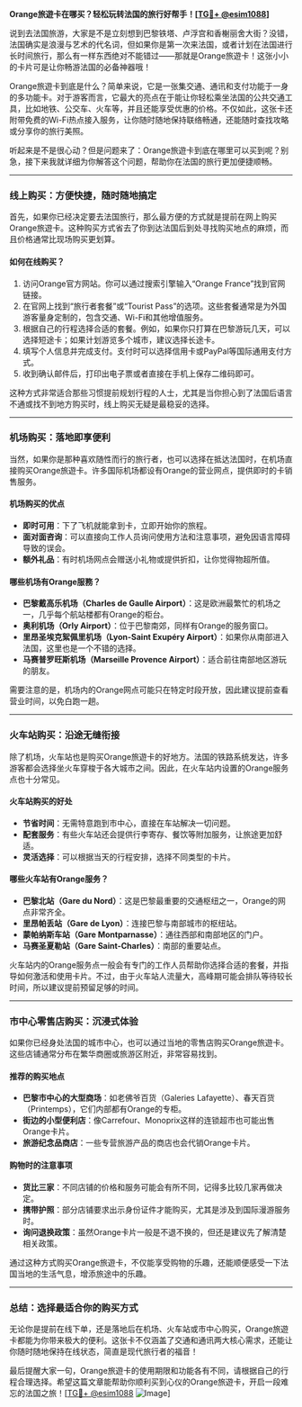 **Orange旅遊卡在哪买？轻松玩转法国的旅行好帮手！[[TG💪+ @esim1088](https://t.me/s/esim1088)]**

说到去法国旅游，大家是不是立刻想到巴黎铁塔、卢浮宫和香榭丽舍大街？没错，法国确实是浪漫与艺术的代名词，但如果你是第一次来法国，或者计划在法国进行长时间旅行，那么有一样东西绝对不能错过——那就是Orange旅遊卡！这张小小的卡片可是让你畅游法国的必备神器哦！

Orange旅遊卡到底是什么？简单来说，它是一张集交通、通讯和支付功能于一身的多功能卡。对于游客而言，它最大的亮点在于能让你轻松乘坐法国的公共交通工具，比如地铁、公交车、火车等，并且还能享受优惠的价格。不仅如此，这张卡还附带免费的Wi-Fi热点接入服务，让你随时随地保持联络畅通，还能随时查找攻略或分享你的旅行美照。

听起来是不是很心动？但是问题来了：Orange旅遊卡到底在哪里可以买到呢？别急，接下来我就详细为你解答这个问题，帮助你在法国的旅行更加便捷顺畅。

---

### **线上购买：方便快捷，随时随地搞定**

首先，如果你已经决定要去法国旅行，那么最方便的方式就是提前在网上购买Orange旅遊卡。这种购买方式省去了你到达法国后到处寻找购买地点的麻烦，而且价格通常比现场购买更划算。

#### **如何在线购买？**
1. 访问Orange官方网站。你可以通过搜索引擎输入“Orange France”找到官网链接。
2. 在官网上找到“旅行者套餐”或“Tourist Pass”的选项。这些套餐通常是为外国游客量身定制的，包含交通、Wi-Fi和其他增值服务。
3. 根据自己的行程选择合适的套餐。例如，如果你只打算在巴黎游玩几天，可以选择短途卡；如果计划游览多个城市，建议选择长途卡。
4. 填写个人信息并完成支付。支付时可以选择信用卡或PayPal等国际通用支付方式。
5. 收到确认邮件后，打印出电子票或者直接在手机上保存二维码即可。

这种方式非常适合那些习惯提前规划行程的人士，尤其是当你担心到了法国后语言不通或找不到地方购买时，线上购买无疑是最稳妥的选择。

---

### **机场购买：落地即享便利**

当然，如果你是那种喜欢随性而行的旅行者，也可以选择在抵达法国时，在机场直接购买Orange旅遊卡。许多国际机场都设有Orange的营业网点，提供即时的卡销售服务。

#### **机场购买的优点**
- **即时可用**：下了飞机就能拿到卡，立即开始你的旅程。
- **面对面咨询**：可以直接向工作人员询问使用方法和注意事项，避免因语言障碍导致的误会。
- **额外礼品**：有时机场网点会赠送小礼物或提供折扣，让你觉得物超所值。

#### **哪些机场有Orange服務？**
- **巴黎戴高乐机场（Charles de Gaulle Airport）**：这是欧洲最繁忙的机场之一，几乎每个航站楼都有Orange的柜台。
- **奥利机场（Orly Airport）**：位于巴黎南郊，同样有Orange的服务窗口。
- **里昂圣埃克絮佩里机场（Lyon-Saint Exupéry Airport）**：如果你从南部进入法国，这里也是一个不错的选择。
- **马赛普罗旺斯机场（Marseille Provence Airport）**：适合前往南部地区游玩的朋友。

需要注意的是，机场内的Orange网点可能只在特定时段开放，因此建议提前查看营业时间，以免白跑一趟。

---

### **火车站购买：沿途无缝衔接**

除了机场，火车站也是购买Orange旅遊卡的好地方。法国的铁路系统发达，许多游客都会选择坐火车穿梭于各大城市之间。因此，在火车站内设置的Orange服务点也十分常见。

#### **火车站购买的好处**
- **节省时间**：无需特意跑到市中心，直接在车站解决一切问题。
- **配套服务**：有些火车站还会提供行李寄存、餐饮等附加服务，让旅途更加舒适。
- **灵活选择**：可以根据当天的行程安排，选择不同类型的卡片。

#### **哪些火车站有Orange服务？**
- **巴黎北站（Gare du Nord）**：这是巴黎最重要的交通枢纽之一，Orange的网点非常齐全。
- **里昂帕丢站（Gare de Lyon）**：连接巴黎与南部城市的枢纽站。
- **蒙帕纳斯车站（Gare Montparnasse）**：通往西部和南部地区的门户。
- **马赛圣夏勒站（Gare Saint-Charles）**：南部的重要站点。

火车站内的Orange服务点一般会有专门的工作人员帮助你选择合适的套餐，并指导如何激活和使用卡片。不过，由于火车站人流量大，高峰期可能会排队等待较长时间，所以建议提前预留足够的时间。

---

### **市中心零售店购买：沉浸式体验**

如果你已经身处法国的城市中心，也可以通过当地的零售店购买Orange旅遊卡。这些店铺通常分布在繁华商圈或旅游区附近，非常容易找到。

#### **推荐的购买地点**
- **巴黎市中心的大型商场**：如老佛爷百货（Galeries Lafayette）、春天百货（Printemps），它们内部都有Orange的专柜。
- **街边的小型便利店**：像Carrefour、Monoprix这样的连锁超市也可能出售Orange卡片。
- **旅游纪念品商店**：一些专营旅游产品的商店也会代销Orange卡片。

#### **购物时的注意事项**
- **货比三家**：不同店铺的价格和服务可能会有所不同，记得多比较几家再做决定。
- **携带护照**：部分店铺要求出示身份证件才能购买，尤其是涉及到国际漫游服务时。
- **询问退换政策**：虽然Orange卡片一般是不退不换的，但还是建议先了解清楚相关政策。

通过这种方式购买Orange旅遊卡，不仅能享受购物的乐趣，还能顺便感受一下法国当地的生活气息，增添旅途中的乐趣。

---

### **总结：选择最适合你的购买方式**

无论你是提前在线下单，还是落地后在机场、火车站或市中心购买，Orange旅遊卡都能为你带来极大的便利。这张卡不仅涵盖了交通和通讯两大核心需求，还能让你随时随地保持在线状态，简直是现代旅行者的福音！

最后提醒大家一句，Orange旅遊卡的使用期限和功能各有不同，请根据自己的行程合理选择。希望这篇文章能帮助你顺利买到心仪的Orange旅遊卡，开启一段难忘的法国之旅！[[TG💪+ @esim1088](https://t.me/s/esim1088) ![Image](https://i.postimg.cc/4NQfJmqS/Snipaste-2025-05-13-00-14-12.png)]